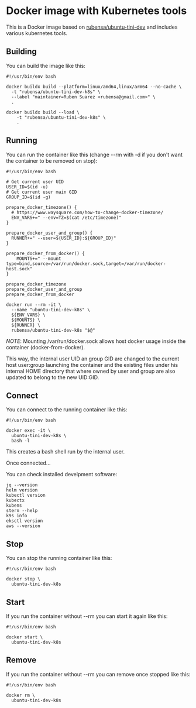# Docker image with Kubernetes tools

This is a Docker image based on [rubensa/ubuntu-tini-dev](https://github.com/rubensa/docker-ubuntu-tini-dev) and includes various kubernetes tools.

## Building

You can build the image like this:

```
#!/usr/bin/env bash

docker buildx build --platform=linux/amd64,linux/arm64 --no-cache \
  -t "rubensa/ubuntu-tini-dev-k8s" \
  --label "maintainer=Ruben Suarez <rubensa@gmail.com>" \
  .

docker buildx build --load \
	-t "rubensa/ubuntu-tini-dev-k8s" \
	.
```

## Running

You can run the container like this (change --rm with -d if you don't want the container to be removed on stop):

```
#!/usr/bin/env bash

# Get current user UID
USER_ID=$(id -u)
# Get current user main GID
GROUP_ID=$(id -g)

prepare_docker_timezone() {
  # https://www.waysquare.com/how-to-change-docker-timezone/
  ENV_VARS+=" --env=TZ=$(cat /etc/timezone)"
}

prepare_docker_user_and_group() {
  RUNNER+=" --user=${USER_ID}:${GROUP_ID}"
}

prepare_docker_from_docker() {
    MOUNTS+=" --mount type=bind,source=/var/run/docker.sock,target=/var/run/docker-host.sock"
}

prepare_docker_timezone
prepare_docker_user_and_group
prepare_docker_from_docker

docker run --rm -it \
  --name "ubuntu-tini-dev-k8s" \
  ${ENV_VARS} \
  ${MOUNTS} \
  ${RUNNER} \
  rubensa/ubuntu-tini-dev-k8s "$@"
```

*NOTE*: Mounting /var/run/docker.sock allows host docker usage inside the container (docker-from-docker).

This way, the internal user UID an group GID are changed to the current host user:group launching the container and the existing files under his internal HOME directory that where owned by user and group are also updated to belong to the new UID:GID.

## Connect

You can connect to the running container like this:

```
#!/usr/bin/env bash

docker exec -it \
  ubuntu-tini-dev-k8s \
  bash -l
```

This creates a bash shell run by the internal user.

Once connected...

You can check installed develpment software:

```
jq --version
helm version
kubectl version
kubectx
kubens
stern --help
k9s info
eksctl version
aws --version
```

## Stop

You can stop the running container like this:

```
#!/usr/bin/env bash

docker stop \
  ubuntu-tini-dev-k8s
```

## Start

If you run the container without --rm you can start it again like this:

```
#!/usr/bin/env bash

docker start \
  ubuntu-tini-dev-k8s
```

## Remove

If you run the container without --rm you can remove once stopped like this:

```
#!/usr/bin/env bash

docker rm \
  ubuntu-tini-dev-k8s
```
